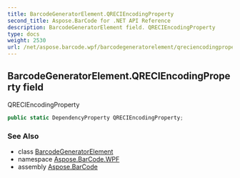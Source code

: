 ```yaml
---
title: BarcodeGeneratorElement.QRECIEncodingProperty
second_title: Aspose.BarCode for .NET API Reference
description: BarcodeGeneratorElement field. QRECIEncodingProperty
type: docs
weight: 2530
url: /net/aspose.barcode.wpf/barcodegeneratorelement/qreciencodingproperty/
---
```

## BarcodeGeneratorElement.QRECIEncodingProperty field

QRECIEncodingProperty

```csharp
public static DependencyProperty QRECIEncodingProperty;
```

### See Also

* class [BarcodeGeneratorElement](../)
* namespace [Aspose.BarCode.WPF](../../barcodegeneratorelement/)
* assembly [Aspose.BarCode](../../../)


